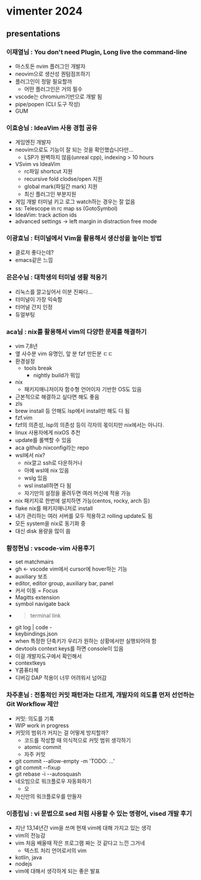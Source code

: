 # vimenter 2024

## presentations

### 이재열님 : You don't need Plugin, Long live the command-line
- 마스토돈 nvim 플러그인 개발자
- neovim으로 생산성 퀀텀점프하기
- 플러그인이 정말 필요할까
  - 어떤 플러그인은 거의 필수
- vscode는 chromium기반으로 개발 됨
- pipe/popen (CLI 도구 작성)
- GUM

### 이효승님 : IdeaVim 사용 경험 공유
- 게임엔진 개발자
- neovim으로도 기능이 잘 되는 것을 확인했습니다만...
  - LSP가 완벽하지 않음(unreal cpp), indexing > 10 hours
- VSvim vs IdeaVim
  - rc파일 shortcut 지원
  - recursive fold clodse/open 지원
  - global mark(파일간 mark) 지원
  - 최신 플러그인 부분지원
- 게임 개발 터미널 키고 로그 watch하는 경우는 잘 없음
-  ss: Telescope <Action> in rc map <leader>ss <Action>(GotoSymbol)
  - IdeaVim: track action ids
  - advanced settings -> left margin in distraction free mode

### 이광효님 : 터미널에서 Vim을 활용해서 생산성을 높이는 방법
- 클로저 좋다는데?
- emacs같은 느낌

### 은은수님 : 대학생의 터미널 생활 적응기
- 리눅스를 깔고싶어서 이분 진짜다...
- 터미널이 가장 익숙함
- 터머널 간지 인정
- 듀얼부팅

### aca님 : nix를 활용해서 vim의 다양한 문제를 해결하기
- vim 7,8년
- 옆 사수분 vim 유명인, 앞 분 fzf 만든분 ㄷㄷ
- 환경설정
  - tools break
    - nightly build가 뭐임
- nix
  - 패키지매니저이자 함수형 언어이자 기반한 OS도 있음
- 근본적으로 해결하고 싶다면 해도 좋음
- zls
- brew install 등 안해도 lsp에서 install만 해도 다 됨
- fzf.vim
- fzf의 의존성, lsp의 의존성 등이 각자의 몫이지만 nix에서는 아니다.
- linux 사용자에게 nixOS 추천
- update를 롤백할 수 있음
- aca github nixconfig라는 repo
- wsl에서 nix?
  - nix깔고 ssh로 다운하거나
  - 아예 wsl에 nix 있음
  - wslg 있음
  - wsl install하면 다 됨
  - 자기만의 설정을 올려두면 여러 머신에 적용 가능
- nix 패키지로 한번에 설치하면 가능(centos, rocky, arch 등)
- flake nix를 패키지매니저로 install
- 내가 관리하는 여러 서버를 모두 적용하고 rolling update도 됨
- 모든 system을 nix로 동기화 중
- 대신 disk 용량을 많이 씀

### 황정현님 : vscode-vim 사용후기
- set matchmairs
- gh <- vscode vim에서 cursor에 hover하는 기능
- auxiliary 보조
- editor, editor group, auxiliary bar, panel
- 커서 이동 = Focus
- Magitts extension
- symbol navigate back
- > terminal link
- git log | code -
- keybindings.json
- when 특정한 단축키가 우리가 원하는 상황에서만 실행되어야 함
- devtools context keys를 하면 console이 있음
- 이걸 개발자도구에서 확인해서
- contextkeys
- Y콤퓨타체
- 디버깅 DAP 적용이 너무 어려워서 넘어감

### 차주훈님 : 전통적인 커밋 패턴과는 다르게, 개발자의 의도를 먼저 선언하는 Git Workflow 제안
- 커밋: 의도를 기록
- WIP work in progress
- 커밋의 범위가 커지는 걸 어떻게 방지할까?
  - 코드를 작성할 때 의식적으로 커밋 범위 생각하기
  - atomic commit
  - 자주 커밋
- git commit --allow-empty -m 'TODO: ...'
- git commit --fixup <hash>
- git rebase -i <hash> --autosquash
- 네오빔으로 워크플로우 자동화하기
  - 오
- 자신만의 워크플로우를 만들자

### 이종립님 : vi 문법으로 sed 처럼 사용할 수 있는 명령어, vised 개발 후기
- 지난 13,14년간 vim을 쓰며 현재 vim에 대해 가지고 있는 생각
- vim의 전능감
- vim 처음 배울때 작은 프로그램 짜는 것 같다고 느낀 그거네
  - 텍스트 처리 언어로서의 vim
- kotlin, java
- nodejs
- vim에 대해서 생각하게 되는 좋은 발표
